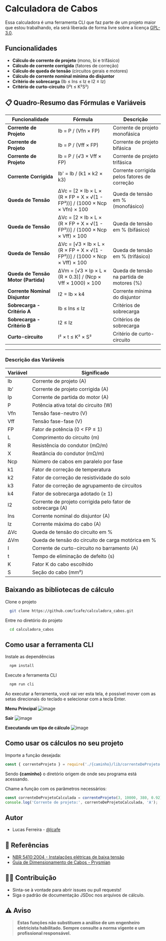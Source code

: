 
# Calculadora de Cabos

Essa calculadora é uma ferramenta CLI que faz parte de um projeto maior que estou trabalhando, ela será liberada de forma livre sobre a licença [GPL-3.0](https://github.com/lcafe/calculadora_cabos/tree/main?tab=GPL-3.0-1-ov-file#readme).






## Funcionalidades

- **Cálculo de corrente de projeto** (mono, bi e trifásico)
- **Cálculo de corrente corrigida** (fatores de correção)
- **Cálculo de queda de tensão** (circuitos gerais e motores)
- **Cálculo de corrente nominal mínima do disjuntor**
- **Critério de sobrecarga** (Ib ≤ Ins ≤ Iz e I2 ≤ Iz)
- **Critério de curto-circuito** (I²t ≤ K²S²)


## 📋 Quadro-Resumo das Fórmulas e Variáveis

| **Funcionalidade**                | **Fórmula**                                                                                      | **Descrição**                                      |
|------------------------------------|--------------------------------------------------------------------------------------------------|----------------------------------------------------|
| **Corrente de Projeto**           | Ib = P / (Vfn × FP)                       | Corrente de projeto monofásica         |
| **Corrente de Projeto**           | Ib = P / (Vff × FP)                       | Corrente de projeto bifásica      |
| **Corrente de Projeto**           |  Ib = P / (√3 × Vff × FP)                      | Corrente de projeto trifásica         |
| **Corrente Corrigida**            | Ib' = Ib / (k1 × k2 × k3)                                                                        | Corrente corrigida pelos fatores de correção       |
| **Queda de Tensão**               | ΔVc = [2 × Ib × L × (R × FP + X × √(1 - FP²))] / (1000 × Ncp × Vfn) × 100 | Queda de tensão em % (monofásico)               |
| **Queda de Tensão**               | ΔVc = [2 × Ib × L × (R × FP + X × √(1 - FP²))] / (1000 × Ncp × Vff) × 100 | Queda de tensão em % (bifásico)                |
| **Queda de Tensão**        | ΔVc = [√3 × Ib × L × (R × FP + X × √(1 - FP²))] / (1000 × Ncp × Vff) × 100 | Queda de tensão em % (trifásico)                |
| **Queda de Tensão Motor (Partida)**| ΔVm = [√3 × Ip × L × (R × 0.3)] / (Ncp × Vff × 1000) × 100                                      | Queda de tensão na partida de motores (%)          |
| **Corrente Nominal Disjuntor**    | I2 = Ib × k4                                                           | Corrente mínima do disjuntor                       |
| **Sobrecarga - Critério A**                    | Ib ≤ Ins ≤ Iz                              | Critérios de sobrecarga                           
| **Sobrecarga - Critério B**                    |  I2 ≤ Iz                                                                       | Critérios de sobrecarga                            |
| **Curto-circuito**                | I² × t ≤ K² × S²                                                                                 | Critério de curto-circuito                         |

---

### **Descrição das Variáveis**

| **Variável** | **Significado**                                      |
|--------------|------------------------------------------------------|
| Ib           | Corrente de projeto (A)                              |
| Ib'          | Corrente de projeto corrigida (A)                    |
| Ip           | Corrente de partida do motor (A)                     |
| P            | Potência ativa total do circuito (W)                 |
| Vfn          | Tensão fase-neutro (V)                               |
| Vff          | Tensão fase-fase (V)                                 |
| FP           | Fator de potência (0 < FP ≤ 1)                       |
| L            | Comprimento do circuito (m)                          |
| R            | Resistência do condutor (mΩ/m)                       |
| X            | Reatância do condutor (mΩ/m)                         |
| Ncp          | Número de cabos em paralelo por fase                 |
| k1           | Fator de correção de temperatura                     |
| k2           | Fator de correção de resistividade do solo           |
| k3           | Fator de correção de agrupamento de circuitos        |
| k4           | Fator de sobrecarga adotado (≥ 1)                    |
| I2           | Corrente de projeto corrigida pelo fator de sobrecarga (A) |
| Ins          | Corrente nominal do disjuntor (A)                    |
| Iz           | Corrente máxima do cabo (A)                          |
| ΔVc          | Queda de tensão do circuito em %                     |
| ΔVm          | Queda de tensão do circuito de carga motórica em %   |
| I            | Corrente de curto-circuito no barramento (A)         |
| t            | Tempo de eliminação de defeito (s)                   |
| K            | Fator K do cabo escolhido                            |
| S            | Seção do cabo (mm²)                                  |

## Baixando as bibliotecas de cálculo

Clone o projeto

```bash
  git clone https://github.com/lcafe/calculadora_cabos.git
```

Entre no diretório do projeto

```bash
  cd calculadora_cabos
```


## Como usar a ferramenta CLI

Instale as dependências

```bash
  npm install
```

Execute a ferramenta CLI
```bash
  npm run cli
```

Ao executar a ferramenta, você vai ver esta tela, é possível mover com as setas direcionais do teclado e selecionar com a tecla Enter.

**Menu Principal**
![image](https://github.com/user-attachments/assets/7fa61b56-c682-43a2-bf73-2355479e7485)

**Sair**
![image](https://github.com/user-attachments/assets/00bc32b4-27dd-4619-be00-3f381852e6be)

**Executando um tipo de cálculo**
![image](https://github.com/user-attachments/assets/abab1157-c718-4e0f-95ef-997716c9e62c)


##  Como usar os cálculos no seu projeto

Importe a função desejada:

```javascript
const { correnteProjeto } = require('./{caminho}/lib/correnteDeProjeto');
```

Sendo **{caminho}** o diretório origem de onde seu programa está acessando. 

Chame a função com os parâmetros necessários:

```javascript
const correnteDeProjetoCalculada = correnteProjeto(3, 10000, 380, 0.92); // trifásico
console.log('Corrente de projeto:', correnteDeProjetoCalculada, 'A');
```

## Autor

- Lucas Ferreira - [@lcafe](https://github.com/lcafe)

## 📖 Referências

- [NBR 5410:2004 - Instalações elétricas de baixa tensão](https://www.abntcatalogo.com.br/pnm.aspx?Q=bWl2M29BSEtyWlZnaVBRRUc5c3lMUG55YTloZUxBSWp6N2VWbUY1SUYxQT0=)
- [Guia de Dimensionamento de Cabos - Prysmian](https://br.prysmian.com/sites/default/files/atoms/files/Guia_de_Dimensionamento-Baixa_Tensao_Rev9.pdf)

## 👨‍💻 Contribuição

- Sinta-se à vontade para abrir issues ou pull requests!
- Siga o padrão de documentação JSDoc nos arquivos de cálculo.

## ⚠️ Aviso

> **Estas funções não substituem a análise de um engenheiro eletricista habilitado. Sempre consulte a norma vigente e um profissional responsável.**
